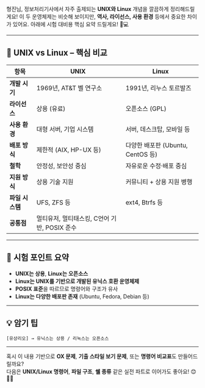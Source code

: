 형진님, 정보처리기사에서 자주 출제되는 **UNIX와 Linux** 개념을 깔끔하게 정리해드릴게요! 이 두 운영체제는 비슷해 보이지만, **역사, 라이선스, 사용 환경** 등에서 중요한 차이가 있어요. 아래에 시험 대비용 핵심 요약 드릴게요! 🧠💻

---

## 🧱 UNIX vs Linux – 핵심 비교

| 항목 | **UNIX** | **Linux** |
|------|----------|------------|
| **개발 시기** | 1969년, AT&T 벨 연구소 | 1991년, 리누스 토르발즈 |
| **라이선스** | 상용 (유료) | 오픈소스 (GPL) |
| **사용 환경** | 대형 서버, 기업 시스템 | 서버, 데스크탑, 모바일 등 |
| **배포 방식** | 제한적 (AIX, HP-UX 등) | 다양한 배포판 (Ubuntu, CentOS 등) |
| **철학** | 안정성, 보안성 중심 | 자유로운 수정·배포 중심 |
| **지원 방식** | 상용 기술 지원 | 커뮤니티 + 상용 지원 병행 |
| **파일 시스템** | UFS, ZFS 등 | ext4, Btrfs 등 |
| **공통점** | 멀티유저, 멀티태스킹, C언어 기반, POSIX 준수 |

---

## 🎯 시험 포인트 요약

- **UNIX는 상용**, **Linux는 오픈소스**
- **Linux는 UNIX를 기반으로 개발된 유닉스 호환 운영체제**
- **POSIX 표준**을 따르므로 명령어와 구조가 유사
- **Linux는 다양한 배포판 존재** (Ubuntu, Fedora, Debian 등)

---

## 💡 암기 팁

```
[유상리오] → 유닉스는 상용 / 리눅스는 오픈소스
```

---

혹시 이 내용 기반으로 **OX 문제**, **기출 스타일 보기 문제**, 또는 **명령어 비교표**도 만들어드릴까요?  
다음은 **UNIX/Linux 명령어**, **파일 구조**, **쉘 종류** 같은 실전 파트로 이어가도 좋아요! 😊📘💪